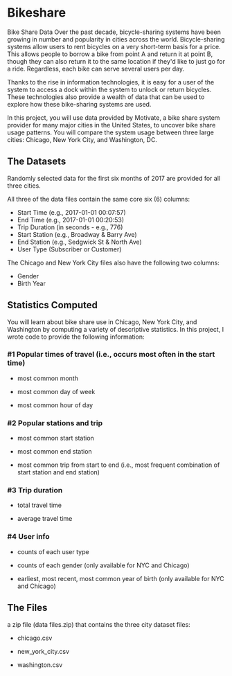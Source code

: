 # Bikeshare
Bike Share Data
Over the past decade, bicycle-sharing systems have been growing in number and popularity in cities across the world. Bicycle-sharing systems allow users to rent bicycles on a very short-term basis for a price. This allows people to borrow a bike from point A and return it at point B, though they can also return it to the same location if they'd like to just go for a ride. Regardless, each bike can serve several users per day.

Thanks to the rise in information technologies, it is easy for a user of the system to access a dock within the system to unlock or return bicycles. These technologies also provide a wealth of data that can be used to explore how these bike-sharing systems are used.

In this project, you will use data provided by Motivate, a bike share system provider for many major cities in the United States, to uncover bike share usage patterns. You will compare the system usage between three large cities: Chicago, New York City, and Washington, DC.

## The Datasets

Randomly selected data for the first six months of 2017 are provided for all three cities.

All three of the data files contain the same core six (6) columns:

* Start Time (e.g., 2017-01-01 00:07:57)
* End Time (e.g., 2017-01-01 00:20:53)
* Trip Duration (in seconds - e.g., 776)
* Start Station (e.g., Broadway & Barry Ave)
* End Station (e.g., Sedgwick St & North Ave)
* User Type (Subscriber or Customer)

The Chicago and New York City files also have the following two columns:

* Gender
* Birth Year

## Statistics Computed
You will learn about bike share use in Chicago, New York City, and Washington by computing a variety of descriptive statistics. In this project, I wrote code to provide the following information:

### #1 Popular times of travel (i.e., occurs most often in the start time)

* most common month

* most common day of week

* most common hour of day

### #2 Popular stations and trip

* most common start station

* most common end station

* most common trip from start to end (i.e., most frequent combination of start station and end station)

### #3 Trip duration

* total travel time

* average travel time

### #4 User info

* counts of each user type

* counts of each gender (only available for NYC and Chicago)

* earliest, most recent, most common year of birth (only available for NYC and Chicago)

## The Files
a zip file (data files.zip) that contains the three city dataset files:

* chicago.csv

* new_york_city.csv

* washington.csv
